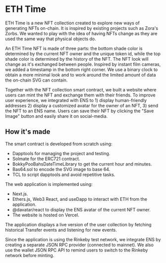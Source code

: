 # ETH Time

ETH Time is a new NFT collection created to explore new ways of generating NFTs on-chain. It is inspired by existing projects such as Zora's Zorbs. We wanted to play with the idea of having NFTs change as they are used the same way that physical objects do.

An ETH Time NFT is made of three parts: the bottom shade color is determined by the current NFT owner and the unique token id, while the top shade color is determined by the history of the NFT. The NFT look will change as it's exchanged between people.
Inspired by instant film cameras, we added a timestamp in the bottom right corner. We use a binary clock to obtain a more minimal look and to work around the limited amount of data the on-chain SVG can contain.

Together with the NFT collection smart contract, we built a website where users can mint the NFT and exchange them with their friends. To improve user experience, we integrated with ENS to 1) display human-friendly addresses 2) display a customized avatar for the owner of an NFT, 3) send the NFT to an ENS name. Users can save their NFT by clicking the "Save Image" button and easily share it on social-media.

## How it's made

The smart contract is developed from scratch using:

 * Dapptools for managing the project and testing.
 * Solmate for the ERC721 contract.
 * BokkyPooBahsDateTimeLibrary to get the current hour and minutes.
 * Bas64.sol to encode the SVG image to base 64.
 * TCL to script dapptools and avoid repetitive tasks.

The web application is implemented using:

 * Next.js.
 * Ethers.js, Web3 React, and useDapp to interact with ETH from the application.
 * @davatar/react to display the ENS avatar of the current NFT owner.
 * The website is hosted on Vercel.

The application displays a live version of the user collection by fetching historical Transfer events and listening for new events.

Since the application is using the Rinkeby test network, we integrate ENS by creating a separate JSON RPC provider (connected to mainnet). We also use the wallet JSON RPC API to remind users to switch to the Rinkeby network before minting.